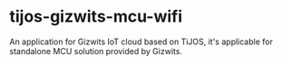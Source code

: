 # tijos-gizwits-mcu-wifi
An application for Gizwits IoT cloud based on TiJOS, it's applicable for standalone MCU solution provided by Gizwits.
